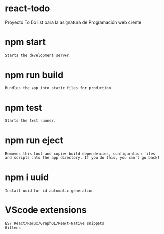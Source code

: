 # react-todo
 Proyecto To Do list para la asignatura de Programación web cliente

  # npm start
    Starts the development server.

  # npm run build
    Bundles the app into static files for production.

  # npm test
    Starts the test runner.

  # npm run eject
    Removes this tool and copies build dependencies, configuration files
    and scripts into the app directory. If you do this, you can’t go back!
    
  # npm i uuid
    Install uuid for id automatic generation
    
  # VScode extensions
    ES7 React/Redux/GraphQL/React-Native snippets
    Gitlens

